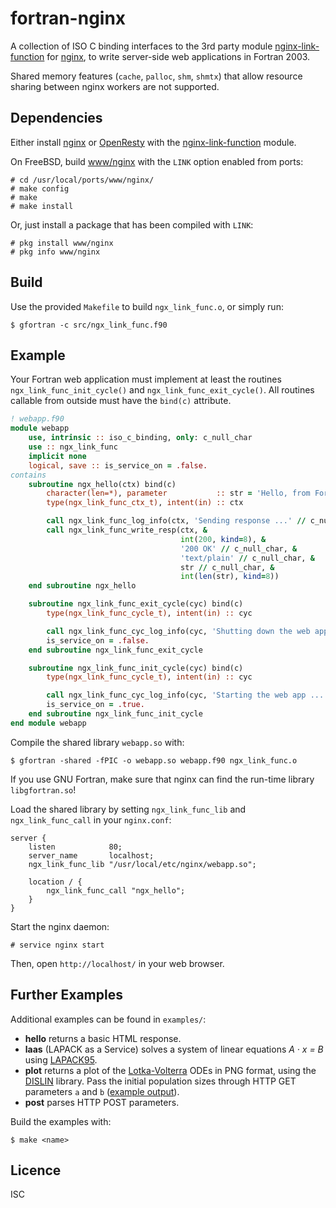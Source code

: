 # fortran-nginx
A collection of ISO C binding interfaces to the 3rd party module
[nginx-link-function](https://github.com/Taymindis/nginx-link-function/) for
[nginx](https://nginx.org/), to write server-side web applications in Fortran
2003.

Shared memory features (`cache`, `palloc`, `shm`, `shmtx`) that allow resource
sharing between nginx workers are not supported.

## Dependencies
Either install [nginx](https://nginx.org/) or
[OpenResty](https://openresty.org/) with the
[nginx-link-function](https://github.com/Taymindis/nginx-link-function/) module.

On FreeBSD, build [www/nginx](https://www.freshports.org/www/nginx) with the
`LINK` option enabled from ports:

```
# cd /usr/local/ports/www/nginx/
# make config
# make
# make install
```

Or, just install a package that has been compiled with `LINK`:

```
# pkg install www/nginx
# pkg info www/nginx
```

## Build
Use the provided `Makefile` to build `ngx_link_func.o`, or simply run:

```
$ gfortran -c src/ngx_link_func.f90
```

## Example
Your Fortran web application must implement at least the routines
`ngx_link_func_init_cycle()` and `ngx_link_func_exit_cycle()`. All routines
callable from outside must have the `bind(c)` attribute.

```fortran
! webapp.f90
module webapp
    use, intrinsic :: iso_c_binding, only: c_null_char
    use :: ngx_link_func
    implicit none
    logical, save :: is_service_on = .false.
contains
    subroutine ngx_hello(ctx) bind(c)
        character(len=*), parameter           :: str = 'Hello, from Fortran!'
        type(ngx_link_func_ctx_t), intent(in) :: ctx

        call ngx_link_func_log_info(ctx, 'Sending response ...' // c_null_char)
        call ngx_link_func_write_resp(ctx, &
                                      int(200, kind=8), &
                                      '200 OK' // c_null_char, &
                                      'text/plain' // c_null_char, &
                                      str // c_null_char, &
                                      int(len(str), kind=8))
    end subroutine ngx_hello

    subroutine ngx_link_func_exit_cycle(cyc) bind(c)
        type(ngx_link_func_cycle_t), intent(in) :: cyc

        call ngx_link_func_cyc_log_info(cyc, 'Shutting down the web app ...' // c_null_char)
        is_service_on = .false.
    end subroutine ngx_link_func_exit_cycle

    subroutine ngx_link_func_init_cycle(cyc) bind(c)
        type(ngx_link_func_cycle_t), intent(in) :: cyc

        call ngx_link_func_cyc_log_info(cyc, 'Starting the web app ...' // c_null_char)
        is_service_on = .true.
    end subroutine ngx_link_func_init_cycle
end module webapp
```

Compile the shared library `webapp.so` with:

```
$ gfortran -shared -fPIC -o webapp.so webapp.f90 ngx_link_func.o
```

If you use GNU Fortran, make sure that nginx can find the run-time library
`libgfortran.so`!

Load the shared library by setting `ngx_link_func_lib` and `ngx_link_func_call`
in your `nginx.conf`:

```nginx
server {
    listen            80;
    server_name       localhost;
    ngx_link_func_lib "/usr/local/etc/nginx/webapp.so";

    location / {
        ngx_link_func_call "ngx_hello";
    }
}
```

Start the nginx daemon:

```
# service nginx start
```

Then, open `http://localhost/` in your web browser.

## Further Examples
Additional examples can be found in `examples/`:

  * **hello** returns a basic HTML response.
  * **laas** (LAPACK as a Service) solves a system of linear equations *A · x = B* using [LAPACK95](https://www.netlib.org/lapack95/).
  * **plot** returns a plot of the [Lotka-Volterra](https://en.wikipedia.org/wiki/Lotka–Volterra_equations) ODEs in PNG format, using the [DISLIN](http://dislin.de/) library. Pass the initial population sizes through HTTP GET parameters `a` and `b` ([example output](examples/plot/output.png)).
  * **post** parses HTTP POST parameters.

Build the examples with:

```
$ make <name>
```

## Licence
ISC
